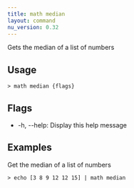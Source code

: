 ```yaml
---
title: math median
layout: command
nu_version: 0.32
---
```

Gets the median of a list of numbers

## Usage
```shell
> math median {flags} 
 ```

## Flags
* -h, --help: Display this help message

## Examples
  Get the median of a list of numbers
```shell
> echo [3 8 9 12 12 15] | math median
 ```

